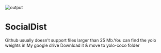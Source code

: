 ![output](https://user-images.githubusercontent.com/40532748/131222058-9b4f8c8e-0435-4b43-a680-5ca653de83f3.gif)
# SocialDist
Github usually doesn't support files larger than 25 Mb.You can find the yolo weights in My google drive
Download it & move to yolo-coco folder
